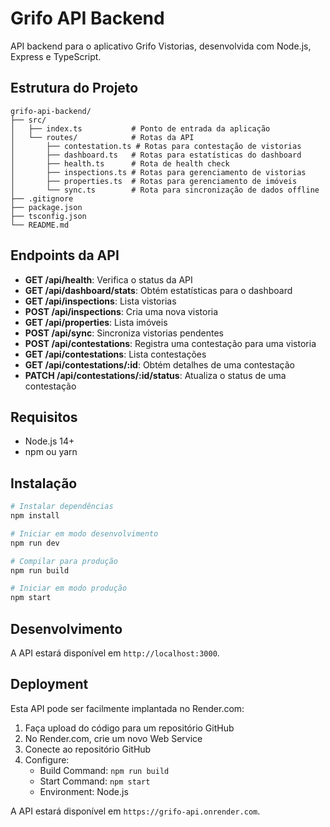 # Grifo API Backend

API backend para o aplicativo Grifo Vistorias, desenvolvida com Node.js, Express e TypeScript.

## Estrutura do Projeto

```
grifo-api-backend/
├── src/
│   ├── index.ts           # Ponto de entrada da aplicação
│   └── routes/            # Rotas da API
│       ├── contestation.ts # Rotas para contestação de vistorias
│       ├── dashboard.ts   # Rotas para estatísticas do dashboard
│       ├── health.ts      # Rota de health check
│       ├── inspections.ts # Rotas para gerenciamento de vistorias
│       ├── properties.ts  # Rotas para gerenciamento de imóveis
│       └── sync.ts        # Rota para sincronização de dados offline
├── .gitignore
├── package.json
├── tsconfig.json
└── README.md
```

## Endpoints da API

- **GET /api/health**: Verifica o status da API
- **GET /api/dashboard/stats**: Obtém estatísticas para o dashboard
- **GET /api/inspections**: Lista vistorias
- **POST /api/inspections**: Cria uma nova vistoria
- **GET /api/properties**: Lista imóveis
- **POST /api/sync**: Sincroniza vistorias pendentes
- **POST /api/contestations**: Registra uma contestação para uma vistoria
- **GET /api/contestations**: Lista contestações
- **GET /api/contestations/:id**: Obtém detalhes de uma contestação
- **PATCH /api/contestations/:id/status**: Atualiza o status de uma contestação

## Requisitos

- Node.js 14+
- npm ou yarn

## Instalação

```bash
# Instalar dependências
npm install

# Iniciar em modo desenvolvimento
npm run dev

# Compilar para produção
npm run build

# Iniciar em modo produção
npm start
```

## Desenvolvimento

A API estará disponível em `http://localhost:3000`.

## Deployment

Esta API pode ser facilmente implantada no Render.com:

1. Faça upload do código para um repositório GitHub
2. No Render.com, crie um novo Web Service
3. Conecte ao repositório GitHub
4. Configure:
   - Build Command: `npm run build`
   - Start Command: `npm start`
   - Environment: Node.js

A API estará disponível em `https://grifo-api.onrender.com`.